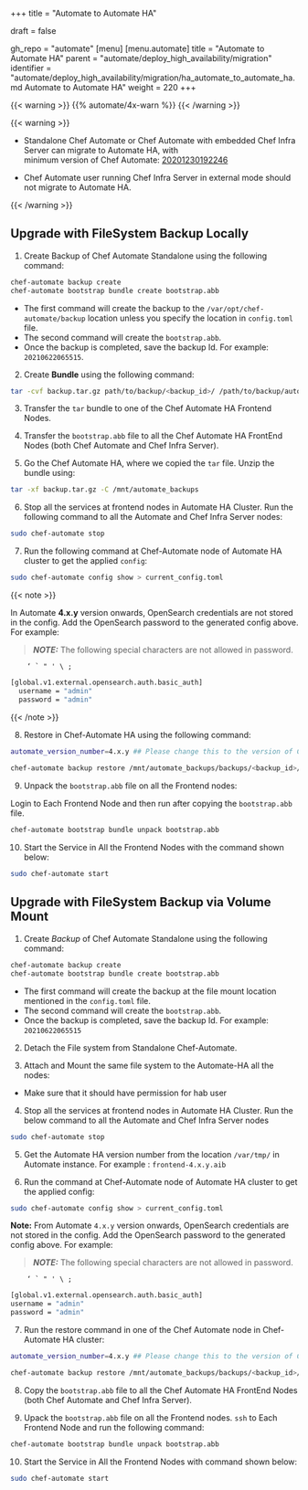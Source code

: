 +++
title = "Automate to Automate HA"

draft = false

gh_repo = "automate"
[menu]
  [menu.automate]
    title = "Automate to Automate HA"
    parent = "automate/deploy_high_availability/migration"
    identifier = "automate/deploy_high_availability/migration/ha_automate_to_automate_ha.md Automate to Automate HA"
    weight = 220
+++

{{< warning >}}
{{% automate/4x-warn %}}
{{< /warning >}}

{{< warning >}}

- Standalone Chef Automate or Chef Automate with embedded Chef Infra Server can migrate to Automate HA, with  
minimum version of Chef Automate: [20201230192246](https://docs.chef.io/release_notes_automate/#20201230192246)

- Chef Automate user running Chef Infra Server in external mode should not migrate to Automate HA. 

{{< /warning >}}

## Upgrade with FileSystem Backup Locally


1. Create Backup of Chef Automate Standalone using the following command:

```bash
chef-automate backup create
chef-automate bootstrap bundle create bootstrap.abb
```

- The first command will create the backup to the `/var/opt/chef-automate/backup` location unless you specify the location in `config.toml` file.
- The second command will create the `bootstrap.abb`.
- Once the backup is completed, save the backup Id. For example: `20210622065515`.

2. Create **Bundle** using the following command:

```bash
tar -cvf backup.tar.gz path/to/backup/<backup_id>/ /path/to/backup/automatebackup-elasticsearch/ /path/to/backup/.tmp/
```

3. Transfer the `tar` bundle to one of the Chef Automate HA Frontend Nodes.

4. Transfer the `bootstrap.abb` file to all the Chef Automate HA FrontEnd Nodes (both Chef Automate and Chef Infra Server).

5. Go the Chef Automate HA, where we copied the `tar` file. Unzip the bundle using:

```bash
tar -xf backup.tar.gz -C /mnt/automate_backups
```

6. Stop all the services at frontend nodes in Automate HA Cluster. Run the following command to all the Automate and Chef Infra Server nodes:

``` bash
sudo chef-automate stop
```

7. Run the following command at Chef-Automate node of Automate HA cluster to get the applied `config`:

```bash
sudo chef-automate config show > current_config.toml 
```

{{< note >}}

In Automate **4.x.y** version onwards, OpenSearch credentials are not stored in the config. Add the OpenSearch password to the generated config above. For example:

> **_NOTE:_**  The following special characters are not allowed in password.  
```
    ‘ ` " ' \ ;
```

```bash
[global.v1.external.opensearch.auth.basic_auth]
  username = "admin"
  password = "admin"
```

{{< /note >}}

8. Restore in Chef-Automate HA using the following command:

```bash
automate_version_number=4.x.y ## Please change this to the version of Chef Automate HA installed. Look for /var/tmp/frontend-4.x.y.aib file
     
chef-automate backup restore /mnt/automate_backups/backups/<backup_id>/ --patch-config current_config.toml --airgap-bundle /var/tmp/frontend-${automate_version_number}.aib --skip-preflight
```

9. Unpack the `bootstrap.abb` file on all the Frontend nodes:

Login to Each Frontend Node and then run after copying the `bootstrap.abb` file.

```bash
chef-automate bootstrap bundle unpack bootstrap.abb
```

10. Start the Service in All the Frontend Nodes with the command shown below:

```bash
sudo chef-automate start
```

## Upgrade with FileSystem Backup via Volume Mount


1. Create *Backup* of Chef Automate Standalone using the following command:

```bash
chef-automate backup create
chef-automate bootstrap bundle create bootstrap.abb
```

- The first command will create the backup at the file mount location mentioned in the `config.toml` file.
- The second command will create the `bootstrap.abb`.
- Once the backup is completed, save the backup Id. For example: `20210622065515`

2. Detach the File system from Standalone Chef-Automate.

3. Attach and Mount the same file system to the Automate-HA all the nodes:

- Make sure that it should have permission for hab user

4. Stop all the services at frontend nodes in Automate HA Cluster. Run the below command to all the Automate and Chef Infra Server nodes

``` bash
sudo chef-automate stop
```

5. Get the Automate HA version number from the location `/var/tmp/` in Automate instance. For example : `frontend-4.x.y.aib`

6. Run the command at Chef-Automate node of Automate HA cluster to get the applied config:

```bash
sudo chef-automate config show > current_config.toml 
```

**Note:** From Automate `4.x.y` version onwards, OpenSearch credentials are not stored in the config. Add the OpenSearch password to the generated config above. For example:

> **_NOTE:_**  The following special characters are not allowed in password.  
```
    ‘ ` " ' \ ;
```

```bash
[global.v1.external.opensearch.auth.basic_auth]
username = "admin"
password = "admin"
```

7. Run the restore command in one of the Chef Automate node in Chef-Automate HA cluster:
    
```bash
automate_version_number=4.x.y ## Please change this to the version of Chef Automate HA installed. Look for /var/tmp/frontend-4.x.y.aib file

chef-automate backup restore /mnt/automate_backups/backups/<backup_id>/ --patch-config current_config.toml --airgap-bundle /var/tmp/frontend-${automate_version_number}.aib --skip-preflight

```

8. Copy the `bootstrap.abb` file to all the Chef Automate HA FrontEnd Nodes (both Chef Automate and Chef Infra Server).

9. Upack the `bootstrap.abb` file on all the Frontend nodes. `ssh` to Each Frontend Node and run the following command:

```bash
chef-automate bootstrap bundle unpack bootstrap.abb
```

10. Start the Service in All the Frontend Nodes with command shown below:

``` bash
sudo chef-automate start
```
